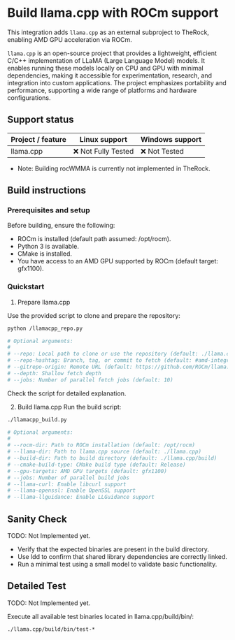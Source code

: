 # Build llama.cpp with ROCm support

This integration adds `llama.cpp` as an external subproject to TheRock, enabling AMD GPU acceleration via ROCm.

`llama.cpp` is an open-source project that provides a lightweight, efficient C/C++ implementation of LLaMA (Large Language Model) models. It enables running these models locally on CPU and GPU with minimal dependencies, making it accessible for experimentation, research, and integration into custom applications. The project emphasizes portability and performance, supporting a wide range of platforms and hardware configurations.

## Support status

| Project / feature | Linux support       | Windows support |
| ----------------- | ------------------- | --------------- |
| llama.cpp         | ❌ Not Fully Tested | ❌ Not Tested   |

- Note: Building rocWMMA is currently not implemented in TheRock.

## Build instructions

### Prerequisites and setup

Before building, ensure the following:

- ROCm is installed (default path assumed: /opt/rocm).
- Python 3 is available.
- CMake is installed.
- You have access to an AMD GPU supported by ROCm (default target: gfx1100).

### Quickstart

1. Prepare llama.cpp

Use the provided script to clone and prepare the repository:

```bash
python /llamacpp_repo.py

# Optional arguments:
#
# --repo: Local path to clone or use the repository (default: ./llama.cpp)
# --repo-hashtag: Branch, tag, or commit to fetch (default: #amd-integration)
# --gitrepo-origin: Remote URL (default: https://github.com/ROCm/llama.cpp.git)
# --depth: Shallow fetch depth
# --jobs: Number of parallel fetch jobs (default: 10)
```

Check the script for detailed explanation.

2. Build llama.cpp
   Run the build script:

```bash
./llamacpp_build.py

# Optional arguments:
#
# --rocm-dir: Path to ROCm installation (default: /opt/rocm)
# --llama-dir: Path to llama.cpp source (default: ./llama.cpp)
# --build-dir: Path to build directory (default: ./llama.cpp/build)
# --cmake-build-type: CMake build type (default: Release)
# --gpu-targets: AMD GPU targets (default: gfx1100)
# --jobs: Number of parallel build jobs
# --llama-curl: Enable libcurl support
# --llama-openssl: Enable OpenSSL support
# --llama-llguidance: Enable LLGuidance support
```

## Sanity Check

TODO: Not Implemented yet.

- Verify that the expected binaries are present in the build directory.
- Use ldd to confirm that shared library dependencies are correctly linked.
- Run a minimal test using a small model to validate basic functionality.

## Detailed Test

TODO: Not Implemented yet.

Execute all available test binaries located in llama.cpp/build/bin/:

```bash
./llama.cpp/build/bin/test-*
```
